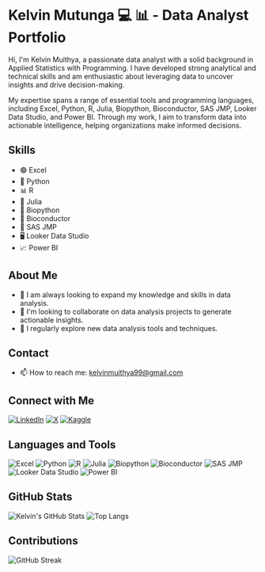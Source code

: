 # Kelvin Mutunga 💻 📊 - Data Analyst Portfolio

Hi, I'm Kelvin Muithya, a passionate data analyst with a solid background in Applied Statistics with Programming. I have developed strong analytical and technical skills and am enthusiastic about leveraging data to uncover insights and drive decision-making.

My expertise spans a range of essential tools and programming languages, including Excel, Python, R, Julia, Biopython, Bioconductor, SAS JMP, Looker Data Studio, and Power BI. 
Through my work, I aim to transform data into actionable intelligence, helping organizations make informed decisions.

## Skills
- 🟢 Excel
- 🐍 Python
- 📊 R
- 🔵 Julia
- 🧬 Biopython
- 🔬 Bioconductor
- 🧪 SAS JMP
- 🖥️ Looker Data Studio
- 📈 Power BI

## About Me
- 🌟 I am always looking to expand my knowledge and skills in data analysis.
- 🤝 I'm looking to collaborate on data analysis projects to generate actionable insights.
- 📝 I regularly explore new data analysis tools and techniques.

## Contact
- 📫 How to reach me: kelvinmuithya99@gmail.com
  
## Connect with Me
[![LinkedIn](https://img.shields.io/badge/-LinkedIn-0A66C2?style=flat&logo=Linkedin&logoColor=white)](https://www.linkedin.com/in/kelvin-muithya-a4952825a)
[![X](https://img.shields.io/badge/-X-1DA1F2?style=flat&logo=Twitter&logoColor=white)](https://x.com/Kelvin2040055)
[![Kaggle](https://img.shields.io/badge/-Kaggle-20BEFF?style=flat&logo=Kaggle&logoColor=white)](https://www.kaggle.com/kelvinmuithya)

## Languages and Tools
![Excel](https://img.shields.io/badge/-Excel-217346?style=flat&logo=microsoft-excel&logoColor=white)
![Python](https://img.shields.io/badge/-Python-3776AB?style=flat&logo=python&logoColor=white)
![R](https://img.shields.io/badge/-R-276DC3?style=flat&logo=r&logoColor=white)
![Julia](https://img.shields.io/badge/-Julia-9558B2?style=flat&logo=julia&logoColor=white)
![Biopython](https://img.shields.io/badge/-Biopython-F37626?style=flat&logo=python&logoColor=white)
![Bioconductor](https://img.shields.io/badge/-Bioconductor-5586A4?style=flat&logo=bioconductor&logoColor=white)
![SAS JMP](https://img.shields.io/badge/-SAS%20JMP-0033A0?style=flat&logo=sas&logoColor=white)
![Looker Data Studio](https://img.shields.io/badge/-Looker%20Data%20Studio-4285F4?style=flat&logo=google&logoColor=white)
![Power BI](https://img.shields.io/badge/-Power%20BI-F2C811?style=flat&logo=power-bi&logoColor=white)

## GitHub Stats
![Kelvin's GitHub Stats](https://github-readme-stats.vercel.app/api?username=kelvinmutunga&show_icons=true&theme=radical)
![Top Langs](https://github-readme-stats.vercel.app/api/top-langs/?username=kelvinmutunga&layout=compact&theme=radical)

## Contributions
![GitHub Streak](https://github-readme-streak-stats.herokuapp.com/?user=kelvinmutunga&theme=radical)
